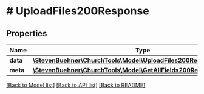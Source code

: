 # # UploadFiles200Response

## Properties

Name | Type | Description | Notes
------------ | ------------- | ------------- | -------------
**data** | [**\StevenBuehner\ChurchTools\Model\UploadFiles200ResponseDataInner[]**](UploadFiles200ResponseDataInner.md) |  | [optional]
**meta** | [**\StevenBuehner\ChurchTools\Model\GetAllFields200ResponseMeta**](GetAllFields200ResponseMeta.md) |  | [optional]

[[Back to Model list]](../../README.md#models) [[Back to API list]](../../README.md#endpoints) [[Back to README]](../../README.md)
